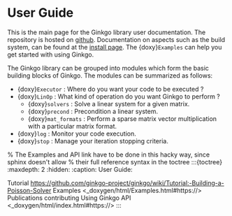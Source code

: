# User Guide

This is the main page for the Ginkgo library user documentation. The repository is hosted on [github](https://github.com/ginkgo-project/ginkgo). 
Documentation on aspects such as the build system, can be found at the [install page](using-ginkgo.md). 
The {doxy}`Examples` can help you get started with using Ginkgo.

The Ginkgo library can be grouped into modules which form the basic building blocks of Ginkgo. The modules can be summarized as follows:

*   {doxy}`Executor` : Where do you want your code to be executed ?
*   {doxy}`LinOp` : What kind of operation do you want Ginkgo to perform ?
    * {doxy}`solvers` : Solve a linear system for a given matrix.
    * {doxy}`precond` : Precondition a linear system. 
    * {doxy}`mat_formats` : Perform a sparse matrix vector multiplication with a particular matrix format.
*   {doxy}`log` : Monitor your code execution.
*   {doxy}`stop` : Manage your iteration stopping criteria.


% The Examples and API link have to be done in this hacky way, since sphinx doesn't allow
% their full reference syntax in the toctree
:::{toctree}
:maxdepth: 2
:hidden:
:caption: User Guide:

Tutorial <https://github.com/ginkgo-project/ginkgo/wiki/Tutorial:-Building-a-Poisson-Solver>
Examples <_doxygen/html/Examples.html#https://>
Publications <publications>
contributing
Using Ginkgo <using-ginkgo>
API <_doxygen/html/index.html#https://>
:::
